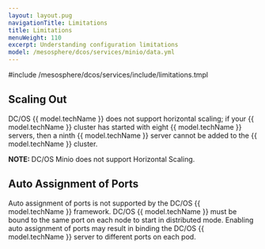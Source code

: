 ```yaml
---
layout: layout.pug
navigationTitle: Limitations
title: Limitations
menuWeight: 110
excerpt: Understanding configuration limitations
model: /mesosphere/dcos/services/minio/data.yml
---
```


#include /mesosphere/dcos/services/include/limitations.tmpl


## Scaling Out

DC/OS {{ model.techName }} does not support horizontal scaling; if your {{ model.techName }} cluster has started with eight {{ model.techName }} servers, then a ninth {{ model.techName }} server cannot be added to the {{ model.techName }} cluster.

<p class="message--note"><strong>NOTE: </strong> DC/OS Minio does not support Horizontal Scaling.</p>

## Auto Assignment of Ports

Auto assignment of ports is not supported by the DC/OS {{ model.techName }} framework. DC/OS {{ model.techName }} must be bound to the same port on each node to start in distributed mode. Enabling auto assignment of ports may result in binding the DC/OS {{ model.techName }} server to different ports on each pod.
